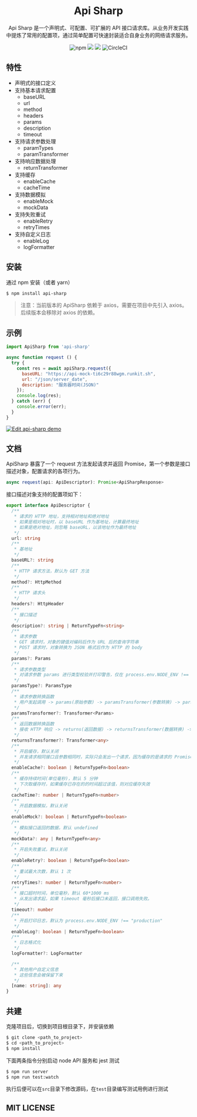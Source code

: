 <h1 align="center">Api Sharp</h1>

<div align="center">
Api Sharp 是一个声明式、可配置、可扩展的 API 接口请求库。从业务开发实践中提炼了常用的配置项，通过简单配置可快速封装适合自身业务的网络请求服务。

![npm](https://img.shields.io/npm/v/api-sharp)
![](https://img.shields.io/bundlephobia/minzip/api-sharp)
![](https://img.shields.io/npm/dt/api-sharp)
![CircleCI](https://img.shields.io/circleci/build/github/whinc/api-sharp/master?token=53761af868327e3798c609f9ceed6b5690147827)
</div>

## 特性

- 声明式的接口定义
- 支持基本请求配置
  - baseURL
  - url
  - method
  - headers
  - params
  - description
  - timeout
- 支持请求参数处理
  - paramTypes
  - paramTransformer
- 支持响应数据处理
  - returnTransformer
- 支持缓存
  - enableCache
  - cacheTime
- 支持数据模拟
  - enableMock
  - mockData
- 支持失败重试
  - enableRetry
  - retryTimes
- 支持自定义日志
  - enableLog
  - logFormatter

## 安装

通过 npm 安装（或者 yarn）
```bash
$ npm install api-sharp
```

>注意：当前版本的 ApiSharp 依赖于 axios，需要在项目中先引入 axios。后续版本会移除对 axios 的依赖。

## 示例

```js
import ApiSharp from 'api-sharp'

async function request () {
  try {
    const res = await apiSharp.request({
      baseURL: "https://api-mock-ti6c29r88wgm.runkit.sh",
      url: "/json/server_date",
      description: "服务器时间(JSON)"
    });
    console.log(res);
  } catch (err) {
    console.error(err);
  }
}
```

[![Edit api-sharp demo](https://codesandbox.io/static/img/play-codesandbox.svg)](https://codesandbox.io/s/api-sharp-demo-rw1n3?expanddevtools=1&fontsize=14&module=%2Fsrc%2Findex.js)

## 文档

ApiSharp 暴露了一个 request 方法发起请求并返回 Promise，第一个参数是接口描述对象，配置请求的各项行为。

```typescript
async request(api: ApiDescriptor): Promise<ApiSharpResponse>
```

接口描述对象支持的配置项如下：
```typescript
export interface ApiDescriptor {
  /**
   * 请求的 HTTP 地址，支持相对地址和绝对地址
   * 如果是相对地址时，以 baseURL 作为基地址，计算最终地址
   * 如果是绝对地址，则忽略 baseURL，以该地址作为最终地址
   */
  url: string
  /**
   * 基地址
   */
  baseURL?: string
  /**
   * HTTP 请求方法，默认为 GET 方法
   */
  method?: HttpMethod
  /**
   * HTTP 请求头
   */
  headers?: HttpHeader
  /**
   * 接口描述
   */
  description?: string | ReturnTypeFn<string>
  /**
   * 请求参数
   * GET 请求时，对象的键值对编码后作为 URL 后的查询字符串
   * POST 请求时，对象转换为 JSON 格式后作为 HTTP 的 body
   */
  params?: Params
  /**
   * 请求参数类型
   * 对请求参数 params 进行类型校验并打印警告，仅在 process.env.NODE_ENV !== 'production' 时生效，生产环境不会增加额外的包体积大小
   */
  paramsType?: ParamsType
  /**
   * 请求参数转换函数
   * 用户发起调用 -> params(原始参数) -> paramsTransformer(参数转换) -> paramsType(类型校验) -> 发出 HTTP 请求
   */
  paramsTransformer?: Transformer<Params>
  /**
   * 返回数据转换函数
   * 接收 HTTP 响应 -> returns(返回数据) -> returnsTransformer(数据转换) -> 用户接收结果
   */
  returnsTransformer?: Transformer<any>
  /**
   * 开启缓存，默认关闭
   * 并发请求相同接口且参数相同时，实际只会发出一个请求，因为缓存的是请求的 Promise。
   */
  enableCache?: boolean | ReturnTypeFn<boolean>
  /**
   * 缓存持续时间(单位毫秒)，默认 5 分钟
   * 下次取缓存时，如果缓存已存在的的时间超过该值，则对应缓存失效
   */
  cacheTime?: number | ReturnTypeFn<number>
  /**
   * 开启数据模拟，默认关闭
   */
  enableMock?: boolean | ReturnTypeFn<boolean>
  /**
   * 模拟接口返回的数据，默认 undefined
   */
  mockData?: any | ReturnTypeFn<any>
  /**
   * 开启失败重试，默认关闭
   */
  enableRetry?: boolean | ReturnTypeFn<boolean>
  /**
   * 重试最大次数，默认 1 次
   */
  retryTimes?: number | ReturnTypeFn<number>
  /**
   * 接口超时时间，单位毫秒，默认 60*1000 ms
   * 从发出请求起，如果 timeout 毫秒后接口未返回，接口调用失败。
   */
  timeout?: number
  /**
   * 开启打印日志，默认为 process.env.NODE_ENV !== "production"
   */
  enableLog?: boolean | ReturnTypeFn<boolean>
  /**
   * 日志格式化
   */
  logFormatter?: LogFormatter

  /**
   * 其他用户自定义信息
   * 这些信息会被保留下来
   */
  [name: string]: any
}
```

## 共建

克隆项目后，切换到项目根目录下，并安装依赖
```bash
$ git clone <path_to_project>
$ cd <path_to_project>
$ npm install
```

下面两条指令分别启动 node API 服务和 jest 测试
```bash
$ npm run server
$ npm run test:watch
```

执行后便可以在`src`目录下修改源码，在`test`目录编写测试用例进行测试

## MIT LICENSE